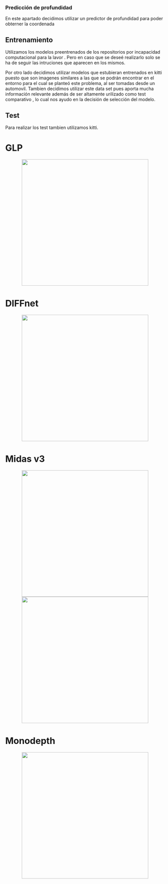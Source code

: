 ### Predicción de profundidad

En este apartado decidimos utilizar un  predictor de profundidad para poder obterner la coordenada 

## Entrenamiento 

Utilizamos los modelos preentrenados de los repositorios por incapacidad computacional para la lavor .
Pero en caso que se deseé realizarlo solo se ha de seguir las intruciones que aparecen en los mismos.

Por otro lado decidimos utilizar modelos que estubieran entrenados en kitti puesto que son imagenes similares a las que  se podrán encontrar en el entorno para el cual se planteó este problema, al ser tomadas desde un automovil. Tambien decidimos utilizar este data set pues aporta mucha información relevante además de ser altamente urilizado como test comparativo , lo cual nos ayudo en la decisión de selección del modelo.

## Test
Para realizar los test tambien utilizamos kitti.

# GLP
<p align="center"><img src="comparative/comparative_glp/GLP.gif" width="400"/></p>

# DIFFnet

<p align="center"><img src="comparative/comparative_diff/diff.gif" width="400"/></p>

# Midas v3

<p align="center"> <img src="comparative/comparative_midas/midas1.gif" width="400"/> <img src="comparative/comparative_midas/midas2.gif" width="400"/></p>

# Monodepth

<p align="center"><img src="comparative/comparative_mono_depth/mono.gif" width="400"/></p>

